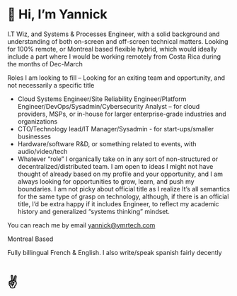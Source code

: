 # 👋 Hi, I’m Yannick

I.T Wiz, and Systems & Processes Engineer, with a solid background and understanding of both on-screen and off-screen technical matters. 
Looking for 100% remote, or Montreal based flexible hybrid, which would ideally include a part where I would be working remotely from Costa Rica during the months of Dec-March

Roles I am looking to fill – Looking for an exiting team and opportunity, and not necessarily a specific title
 - Cloud Systems Engineer/Site Reliability Engineer/Platform Engineer/DevOps/Sysadmin/Cybersecurity Analyst – for cloud providers, MSPs, or in-house for larger enterprise-grade industries and organizations 
 - CTO/Technology lead/IT Manager/Sysadmin  - for start-ups/smaller businesses
 - Hardware/software R&D, or something related to events, with audio/video/tech
 - Whatever “role” I organically take on in any sort of non-structured or decentralized/distributed team. I am open to ideas I might not have thought of already based on my profile and your opportunity, and I am always looking for opportunities to grow, learn, and push my boundaries.
I am not picky about official title as I realize It’s all semantics for the same type of grasp on technology, although, if there is an official title, I’d be extra happy if it includes Engineer, to reflect my academic history and generalized “systems thinking” mindset.

You can reach me by email yannick@ymrtech.com

Montreal Based

Fully billingual French & English. I also write/speak spanish fairly decently

# ✌️
